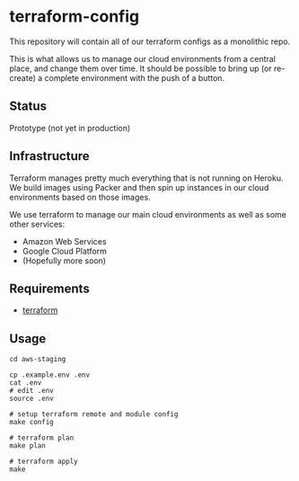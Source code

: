 # terraform-config

This repository will contain all of our terraform configs as a monolithic repo.

This is what allows us to manage our cloud environments from a central place, and change them over time. It should be possible to bring up (or re-create) a complete environment with the push of a button.

## Status

Prototype (not yet in production)

## Infrastructure

Terraform manages pretty much everything that is not running on Heroku. We build images using Packer and then spin up instances in our cloud environments based on those images.

We use terraform to manage our main cloud environments as well as some other services:

* Amazon Web Services
* Google Cloud Platform
* (Hopefully more soon)

## Requirements

* [terraform](https://www.terraform.io/)

## Usage

    cd aws-staging

    cp .example.env .env
    cat .env
    # edit .env
    source .env

    # setup terraform remote and module config
    make config

    # terraform plan
    make plan

    # terraform apply
    make
